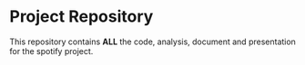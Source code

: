 # Project Repository

This repository contains **ALL** the code, analysis, document and presentation for the spotify project.
